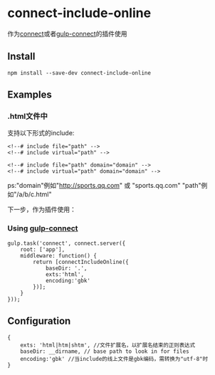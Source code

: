 connect-include-online
===========

作为[connect]或者[gulp-connect]的插件使用

## Install

    npm install --save-dev connect-include-online

## Examples

### .html文件中

支持以下形式的include:


    <!--# include file="path" -->
    <!--# include virtual="path" -->

    <!--# include file="path" domain="domain" -->
    <!--# include virtual="path" domain="domain" -->

ps:"domain"例如"http://sports.qq.com" 或 "sports.qq.com"
   "path"例如"/a/b/c.html"

下一步，作为插件使用：

### Using [gulp-connect]

    gulp.task('connect', connect.server({
        root: ['app'],
        middleware: function() {
            return [connectIncludeOnline({
	    		baseDir: '.',
	            exts:'html',
	            encoding:'gbk'
	    	})];
        }
    }));


## Configuration

    {
        exts: 'html|htm|shtm', //文件扩展名，以扩展名结束的正则表达式
        baseDir: __dirname, // base path to look in for files
        encoding:'gbk' //当include的线上文件是gbk编码，需转换为"utf-8"时
    }

[Connect]: http://senchalabs.github.com/connect
[gulp-connect]: https://github.com/avevlad/gulp-connect

